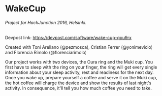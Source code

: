 # WakeCup 

###### Project for HackJunction 2016, Helsinki.

Devpost link: https://devpost.com/software/wake-cup-qou9rx 

Created with Toni Arellano (@pezmosca), Cristian Ferrer (@yonimevicio) and Florencia Rímolo (@florenciarimolo)

Our project works with two devices, the Oura ring and the Muki cup. You first have to sleep with the ring on your finger, the ring will get every single information about your sleep activity, rest and readiness for the next day. Once you wake up, prepare yourself a coffee and serve it on the Muki cup, the hot coffee will charge the device and show the results of last night's activity. In consequence, it'll tell you how much coffee you need to take.
